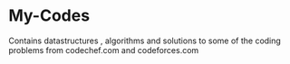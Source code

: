 # My-Codes
Contains datastructures , algorithms and solutions to some of the coding problems from codechef.com and codeforces.com
